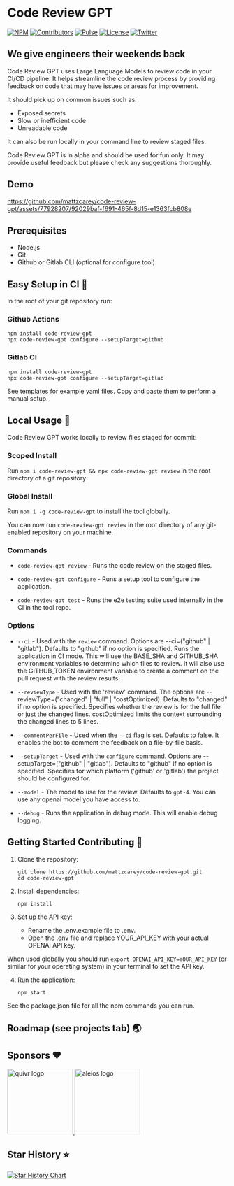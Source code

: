 # Code Review GPT

[![NPM][npm_badge]][npm]
[![Contributors][contributors_badge]][contributors]
[![Pulse][pulse_badge]][pulse]
[![License][license_badge]][license]
[![Twitter][twitter_badge]][twitter]

## We give engineers their weekends back

Code Review GPT uses Large Language Models to review code in your CI/CD pipeline. It helps streamline the code review process by providing feedback on code that may have issues or areas for improvement.

It should pick up on common issues such as:

- Exposed secrets
- Slow or inefficient code
- Unreadable code

It can also be run locally in your command line to review staged files.

Code Review GPT is in alpha and should be used for fun only. It may provide useful feedback but please check any suggestions thoroughly.

## Demo

https://github.com/mattzcarey/code-review-gpt/assets/77928207/92029baf-f691-465f-8d15-e1363fcb808e

## Prerequisites

- Node.js
- Git
- Github or Gitlab CLI (optional for configure tool)

## Easy Setup in CI 🚀

In the root of your git repository run:

### Github Actions

```shell
npm install code-review-gpt
npx code-review-gpt configure --setupTarget=github
```

### Gitlab CI

```shell
npm install code-review-gpt
npx code-review-gpt configure --setupTarget=gitlab
```

See templates for example yaml files. Copy and paste them to perform a manual setup.

## Local Usage 🌈

Code Review GPT works locally to review files staged for commit:

### Scoped Install

Run `npm i code-review-gpt && npx code-review-gpt review` in the root directory of a git repository.

### Global Install

Run `npm i -g code-review-gpt` to install the tool globally.

You can now run `code-review-gpt review` in the root directory of any git-enabled repository on your machine.

### Commands

- `code-review-gpt review` - Runs the code review on the staged files.
- `code-review-gpt configure` - Runs a setup tool to configure the application.

- `code-review-gpt test` - Runs the e2e testing suite used internally in the CI in the tool repo.

### Options

- `--ci` - Used with the `review` command. Options are --ci=("github" | "gitlab"). Defaults to "github" if no option is specified. Runs the application in CI mode. This will use the BASE_SHA and GITHUB_SHA environment variables to determine which files to review. It will also use the GITHUB_TOKEN environment variable to create a comment on the pull request with the review results.

- `--reviewType` - Used with the 'review' command. The options are --reviewType=("changed" | "full" | "costOptimized). Defaults to "changed" if no option is specified. Specifies whether the review is for the full file or just the changed lines. costOptimized limits the context surrounding the changed lines to 5 lines.

- `--commentPerFile` - Used when the `--ci` flag is set. Defaults to false. It enables the bot to comment the feedback on a file-by-file basis.

- `--setupTarget` - Used with the `configure` command. Options are --setupTarget=("github" | "gitlab"). Defaults to "github" if no option is specified. Specifies for which platform ('github' or 'gitlab') the project should be configured for.

- `--model` - The model to use for the review. Defaults to `gpt-4`. You can use any openai model you have access to.

- `--debug` - Runs the application in debug mode. This will enable debug logging.

## Getting Started Contributing 💫

1. Clone the repository:

   ```shell
   git clone https://github.com/mattzcarey/code-review-gpt.git
   cd code-review-gpt
   ```

2. Install dependencies:

   ```shell
   npm install
   ```

3. Set up the API key:
   - Rename the .env.example file to .env.
   - Open the .env file and replace YOUR_API_KEY with your actual OPENAI API key.

When used globally you should run `export OPENAI_API_KEY=YOUR_API_KEY` (or similar for your operating system) in your terminal to set the API key.

4. Run the application:

   ```shell
   npm start
   ```

See the package.json file for all the npm commands you can run.

## Roadmap (see projects tab) 🌏

## Sponsors ❤️

<a href="https://www.quivr.app/">
    <img src="https://github.com/mattzcarey/code-review-gpt/assets/77928207/30361248-3159-4535-8efb-b114989ae886" alt="quivr logo" width="150" height="150">
</a>

<a href="https://www.aleios.com/">
    <img src="https://github.com/mattzcarey/code-review-gpt/assets/77928207/a47c2460-b866-433f-a4c9-efb5737d4fed" alt="aleios logo" width="150" height="150">
</a>

## Star History ⭐️

[![Star History Chart](https://api.star-history.com/svg?repos=mattzcarey/code-review-gpt&type=Date)](https://star-history.com/#mattzcarey/code-review-gpt&Date)

<!-- Badges -->

[npm]: https://www.npmjs.com/package/code-review-gpt
[npm_badge]: https://img.shields.io/npm/dm/code-review-gpt.svg
[license]: https://opensource.org/licenses/MIT
[license_badge]: https://img.shields.io/github/license/mattzcarey/code-review-gpt.svg?color=blue&style=flat-square&ghcache=unused
[contributors]: https://github.com/mattzcarey/code-review-gpt/graphs/contributors
[contributors_badge]: https://img.shields.io/github/contributors/mattzcarey/code-review-gpt
[pulse]: https://github.com/mattzcarey/code-review-gpt/pulse
[pulse_badge]: https://img.shields.io/github/commit-activity/m/mattzcarey/code-review-gpt
[twitter]: https://twitter.com/intent/follow?screen_name=oriontools.ai
[twitter_badge]: https://img.shields.io/twitter/follow/oriontoolsai?style=social&logo=twitter
